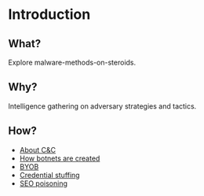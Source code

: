 # Introduction

## What?

Explore malware-methods-on-steroids.

## Why?

Intelligence gathering on adversary strategies and tactics.

## How?

* [About C&C](about.md)
* [How botnets are created](botnet.md)
* [BYOB](byob.md)
* [Credential stuffing](stuffing.md)
* [SEO poisoning](SEO-poisoning.md)


